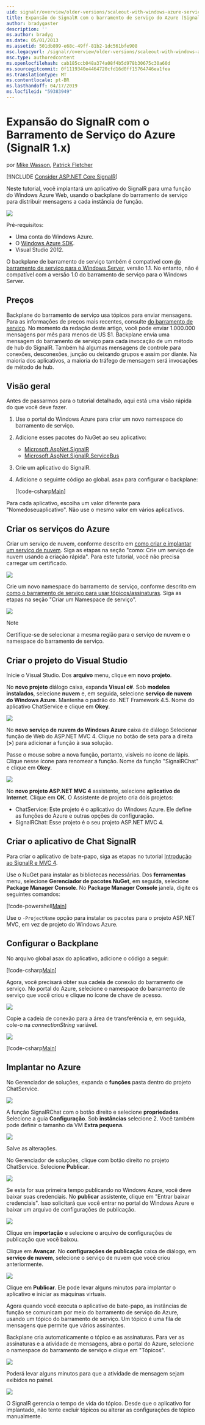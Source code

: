 ```yaml
---
uid: signalr/overview/older-versions/scaleout-with-windows-azure-service-bus
title: Expansão do SignalR com o barramento de serviço do Azure (SignalR 1.x) | Microsoft Docs
author: bradygaster
description: ''
ms.author: bradyg
ms.date: 05/01/2013
ms.assetid: 501db899-e68c-49ff-81b2-1dc561bfe908
msc.legacyurl: /signalr/overview/older-versions/scaleout-with-windows-azure-service-bus
msc.type: authoredcontent
ms.openlocfilehash: cab185ccb048a374a08f4b5d978b30675c30a60d
ms.sourcegitcommit: 0f1119340e4464720cfd16d0ff15764746ea1fea
ms.translationtype: MT
ms.contentlocale: pt-BR
ms.lasthandoff: 04/17/2019
ms.locfileid: "59383949"
---
```

# <a name="signalr-scaleout-with-azure-service-bus-signalr-1x"></a>Expansão do SignalR com o Barramento de Serviço do Azure (SignalR 1.x)

por [Mike Wasson](https://github.com/MikeWasson), [Patrick Fletcher](https://github.com/pfletcher)

[!INCLUDE [Consider ASP.NET Core SignalR](~/includes/signalr/signalr-version-disambiguation.md)]

Neste tutorial, você implantará um aplicativo do SignalR para uma função do Windows Azure Web, usando o backplane do barramento de serviço para distribuir mensagens a cada instância de função.

![](scaleout-with-windows-azure-service-bus/_static/image1.png)

Pré-requisitos:

- Uma conta do Windows Azure.
- O [Windows Azure SDK](https://go.microsoft.com/fwlink/?linkid=254364&amp;clcid=0x409).
- Visual Studio 2012.

O backplane de barramento de serviço também é compatível com [do barramento de serviço para o Windows Server](https://msdn.microsoft.com/library/windowsazure/dn282144.aspx), versão 1.1. No entanto, não é compatível com a versão 1.0 do barramento de serviço para o Windows Server.

## <a name="pricing"></a>Preços

Backplane do barramento de serviço usa tópicos para enviar mensagens. Para as informações de preços mais recentes, consulte [do barramento de serviço](https://azure.microsoft.com/pricing/details/service-bus/). No momento da redação deste artigo, você pode enviar 1.000.000 mensagens por mês para menos de US $1. Backplane envia uma mensagem do barramento de serviço para cada invocação de um método de hub do SignalR. Também há algumas mensagens de controle para conexões, desconexões, junção ou deixando grupos e assim por diante. Na maioria dos aplicativos, a maioria do tráfego de mensagem será invocações de método de hub.

## <a name="overview"></a>Visão geral

Antes de passarmos para o tutorial detalhado, aqui está uma visão rápida do que você deve fazer.

1. Use o portal do Windows Azure para criar um novo namespace do barramento de serviço.
2. Adicione esses pacotes do NuGet ao seu aplicativo: 

    - [Microsoft.AspNet.SignalR](http://nuget.org/packages/Microsoft.AspNet.SignalR)
    - [Microsoft.AspNet.SignalR.ServiceBus](http://www.nuget.org/packages/SignalR.WindowsAzureServiceBus)
3. Crie um aplicativo do SignalR.
4. Adicione o seguinte código ao global. asax para configurar o backplane: 

    [!code-csharp[Main](scaleout-with-windows-azure-service-bus/samples/sample1.cs)]

Para cada aplicativo, escolha um valor diferente para "Nomedoseuaplicativo". Não use o mesmo valor em vários aplicativos.

## <a name="create-the-azure-services"></a>Criar os serviços do Azure

Criar um serviço de nuvem, conforme descrito em [como criar e implantar um serviço de nuvem](https://docs.microsoft.com/azure/cloud-services/cloud-services-how-to-create-deploy). Siga as etapas na seção "como: Crie um serviço de nuvem usando a criação rápida". Para este tutorial, você não precisa carregar um certificado.

![](scaleout-with-windows-azure-service-bus/_static/image2.png)

Crie um novo namespace do barramento de serviço, conforme descrito em [como o barramento de serviço para usar tópicos/assinaturas](https://docs.microsoft.com/azure/service-bus-messaging/service-bus-dotnet-how-to-use-topics-subscriptions). Siga as etapas na seção "Criar um Namespace de serviço".

![](scaleout-with-windows-azure-service-bus/_static/image3.png)

> [!NOTE]
> Certifique-se de selecionar a mesma região para o serviço de nuvem e o namespace do barramento de serviço.


## <a name="create-the-visual-studio-project"></a>Criar o projeto do Visual Studio

Inicie o Visual Studio. Dos **arquivo** menu, clique em **novo projeto**.

No **novo projeto** diálogo caixa, expanda **Visual c#**. Sob **modelos instalados**, selecione **nuvem** e, em seguida, selecione **serviço de nuvem do Windows Azure**. Mantenha o padrão do .NET Framework 4.5. Nome do aplicativo ChatService e clique em **Okey**.

![](scaleout-with-windows-azure-service-bus/_static/image4.png)

No **novo serviço de nuvem do Windows Azure** caixa de diálogo Selecionar função de Web do ASP.NET MVC 4. Clique no botão de seta para a direita (**&gt;**) para adicionar a função à sua solução.

Passe o mouse sobre a nova função, portanto, visíveis no ícone de lápis. Clique nesse ícone para renomear a função. Nome da função "SignalRChat" e clique em **Okey**.

![](scaleout-with-windows-azure-service-bus/_static/image5.png)

No **novo projeto ASP.NET MVC 4** assistente, selecione **aplicativo de Internet**. Clique em **OK**. O Assistente de projeto cria dois projetos:

- ChatService: Este projeto é o aplicativo do Windows Azure. Ele define as funções do Azure e outras opções de configuração.
- SignalRChat: Esse projeto é o seu projeto ASP.NET MVC 4.

## <a name="create-the-signalr-chat-application"></a>Criar o aplicativo de Chat SignalR

Para criar o aplicativo de bate-papo, siga as etapas no tutorial [Introdução ao SignalR e MVC 4](tutorial-getting-started-with-signalr-and-mvc-4.md).

Use o NuGet para instalar as bibliotecas necessárias. Dos **ferramentas** menu, selecione **Gerenciador de pacotes NuGet**, em seguida, selecione **Package Manager Console**. No **Package Manager Console** janela, digite os seguintes comandos:

[!code-powershell[Main](scaleout-with-windows-azure-service-bus/samples/sample2.ps1)]

Use o `-ProjectName` opção para instalar os pacotes para o projeto ASP.NET MVC, em vez de projeto do Windows Azure.

## <a name="configure-the-backplane"></a>Configurar o Backplane

No arquivo global asax do aplicativo, adicione o código a seguir:

[!code-csharp[Main](scaleout-with-windows-azure-service-bus/samples/sample3.cs)]

Agora, você precisará obter sua cadeia de conexão do barramento de serviço. No portal do Azure, selecione o namespace do barramento de serviço que você criou e clique no ícone de chave de acesso.

![](scaleout-with-windows-azure-service-bus/_static/image6.png)

Copie a cadeia de conexão para a área de transferência e, em seguida, cole-o na *connectionString* variável.

![](scaleout-with-windows-azure-service-bus/_static/image7.png)

[!code-csharp[Main](scaleout-with-windows-azure-service-bus/samples/sample4.cs)]

## <a name="deploy-to-azure"></a>Implantar no Azure

No Gerenciador de soluções, expanda o **funções** pasta dentro do projeto ChatService.

![](scaleout-with-windows-azure-service-bus/_static/image8.png)

A função SignalRChat com o botão direito e selecione **propriedades**. Selecione a guia **Configuração**. Sob **instâncias** selecione 2. Você também pode definir o tamanho da VM **Extra pequena**.

![](scaleout-with-windows-azure-service-bus/_static/image9.png)

Salve as alterações.

No Gerenciador de soluções, clique com botão direito no projeto ChatService. Selecione **Publicar**.

![](scaleout-with-windows-azure-service-bus/_static/image10.png)

Se esta for sua primeira tempo publicando no Windows Azure, você deve baixar suas credenciais. No **publicar** assistente, clique em "Entrar baixar credenciais". Isso solicitará que você entrar no portal do Windows Azure e baixar um arquivo de configurações de publicação.

![](scaleout-with-windows-azure-service-bus/_static/image11.png)

Clique em **importação** e selecione o arquivo de configurações de publicação que você baixou.

Clique em **Avançar**. No **configurações de publicação** caixa de diálogo, em **serviço de nuvem**, selecione o serviço de nuvem que você criou anteriormente.

![](scaleout-with-windows-azure-service-bus/_static/image12.png)

Clique em **Publicar**. Ele pode levar alguns minutos para implantar o aplicativo e iniciar as máquinas virtuais.

Agora quando você executa o aplicativo de bate-papo, as instâncias de função se comunicam por meio do barramento de serviço do Azure, usando um tópico do barramento de serviço. Um tópico é uma fila de mensagens que permite que vários assinantes.

Backplane cria automaticamente o tópico e as assinaturas. Para ver as assinaturas e a atividade de mensagens, abra o portal do Azure, selecione o namespace do barramento de serviço e clique em "Tópicos".

![](scaleout-with-windows-azure-service-bus/_static/image13.png)

Poderá levar alguns minutos para que a atividade de mensagem sejam exibidos no painel.

![](scaleout-with-windows-azure-service-bus/_static/image14.png)

O SignalR gerencia o tempo de vida do tópico. Desde que o aplicativo for implantado, não tente excluir tópicos ou alterar as configurações de tópico manualmente.
